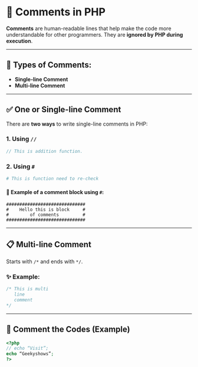 # 📝 Comments in PHP

**Comments** are human-readable lines that help make the code more understandable for other programmers. They are **ignored by PHP during execution**.

---

## 🧾 Types of Comments:

- **Single-line Comment**
- **Multi-line Comment**

---

## ✅ One or Single-line Comment

There are **two ways** to write single-line comments in PHP:

### 1. Using `//`
```php
// This is addition function.
```

### 2. Using `#`
```php
# This is function need to re-check
```

#### 📌 Example of a comment block using `#`:
```
##############################
#    Hello this is block     #
#        of comments         #
##############################
```

---

## 📋 Multi-line Comment

Starts with `/*` and ends with `*/`.

### ✨ Example:
```php
/* This is multi
   line
   comment
*/
```

---

## 🛑 Comment the Codes (Example)

```php
<?php
// echo “Visit”;
echo “Geekyshows”;
?>
```